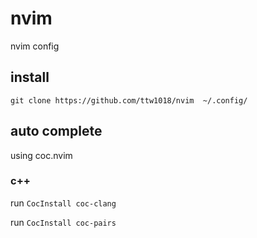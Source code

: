 # nvim
nvim config

## install

`git clone https://github.com/ttw1018/nvim  ~/.config/`



## auto complete

using coc.nvim

### c++

run `CocInstall coc-clang`

run `CocInstall coc-pairs`

